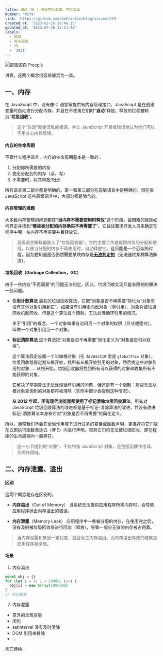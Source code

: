 ```yaml
---
title: 细读 JS | 浅谈内存泄露、内存溢出
number: '#279'
link: 'https://github.com/toFrankie/blog/issues/279'
created_at: '2023-02-26 20:46:15'
updated_at: '2023-04-26 22:14:40'
labels:
  - 前端
  - 尚未完结
  - JS
  - '2021'
---
```

![配图源自 Freepik](https://upload-images.jianshu.io/upload_images/5128488-3b8d6484e593ade1.jpg?imageMogr2/auto-orient/strip%7CimageView2/2/w/1240)


讲真，这两个概念很容易被混为一谈。

## 一、内存

在 JavaScript 中，没有像 C 语言等提供有内存管理接口，JavaScript 是在创建变量时自动进行分配内存，并且在不使用它们时“**自动**”释放。释放的过程被称为“**垃圾回收**”。

> 这个“自动”就是混乱的根源，并让 JavaScript 开发者错误地认为他们可以不用关心内存管理。

#### 内存的生命周期

不管什么程序语言，内存的生命周期基本是一致的：

1. 分配你所需要的内存
2. 使用分配到的内存（读、写）
3. 不需要时，将其释放/归还

所有语言第二部分都是明确的。第一和第三部分在底层语言中是明确的，但在像 JavaScript 这些高级语言中，大部分都是隐含的。

#### 内存管理的难题

大多数内存管理的问题都在“**当内存不需要使用时释放**”这个阶段。最困难的就是如何界定并找到“**哪些被分配的内存确实不再需要了**”。它往往要求开发人员来确定在程序中哪一块内存不再需要并且释放它。

> 高级语言解释器嵌入了“垃圾回收器”，它的主要工作是跟踪内存的分配和使用，以便当分配的内存不再使用时，自动释放它。**这只能是一个近似的过程，因为要知道是否仍然需要某块内存是[无法判定的](http://en.wikipedia.org/wiki/Decidability_%28logic%29)（无法通过某种算法解决）**。

#### 垃圾回收（Garbage Collection，GC）

由于一些内存“不再需要”的问题无法判定，因此，垃圾回收实现只能有限制的解决一般问题。

* **引用计数算法**
  最初的垃圾回收算法，它把“对象是否不再需要”简化为“对象有没有其他对象引用到它”。如果没有引用指向改对象（零引用），对象将被垃圾回收机制回收。但是这个算法有个限制，无法处理循环引用的情况。

  关于“引用”的概念，一个对象如果有访问另一个对象的权限（显式或隐式），叫做一个对象引用另一个对象。

* **标记清除算法**
  这个算法把“对象是否不再需要”简化定义为“对象是否可以获得”。

  这个算法假定设置一个叫做根对象（在 Javascript 里是 `globalThis` 对象）。垃圾回收器将定期从根开始，找所有从根开始引用的对象，然后找这些对象引用的对象……从根开始，垃圾回收器将找到所有可以获得的对象和收集所有不能获得的对象。

  它解决了早期算法无法处理循环引用的问题，但还是有一个限制：那些无法从根对象查询到的对象都将被清除（实际中很少会碰到这种情况）。

  **从 2012 年起，所有现代浏览器都使用了标记清除垃圾回收算法**。所有对 JavaScript 垃圾回收算法的改进都是基于标记-清除算法的改进，并没有改进标记-清除算法本身和它对“对象是否不再需要”的简化定义。

所以，通常我们不会在全局作用域下进行过多的变量或函数声明，更推荐将它们放在立即执行函数表达式（IIFE）内进行声明。否则它们将无法被垃圾回收，即在程序的生命周期内一直存在。

> 这一小节提到的“对象”，不仅特指 JavaScript 对象，还包括函数作用域、全局作用域。

## 二、内存泄露、溢出

#### 区别

这两个概念是存在区别的。

* **内存溢出**（Out of Memory）
  当系统无法提供应用程序所需内存时，会导致应用程序抛出内存溢出的错误。

* **内存泄露**（Memory Leak）
  应用程序中一些被分配的内存，在使用完之后，没有及时被垃圾回收器进行回收（释放），导致一部分无效的内存被占用着。

> 当内存泄露积累到一定程度，就会发生内存溢出。而内存溢出导致的结果是应用程序被杀死。

#### 场景

1. 内存溢出

```js
const obj = {}
for (let i = 0; i < 10000; i++) {
  obj[i] = new Array(1000000)
}
// 将会崩溃
```

2. 内存泄露

* 意外的全局变量
* 闭包
* setInterval 没有及时清除
* DOM 引用未移除
* ...

未完待续...

<!--

```js
function foo() {
  bar = 'bar'
}
foo()

// delete window.bar // 主动删除
```

-->
